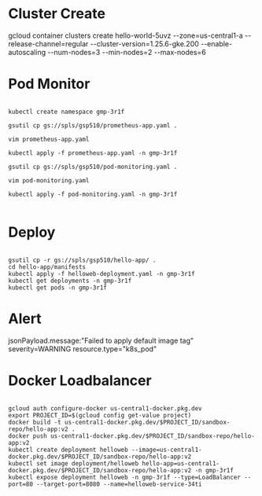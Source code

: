 # Cluster Create

gcloud container clusters create hello-world-5uvz --zone=us-central1-a --release-channel=regular --cluster-version=1.25.6-gke.200 --enable-autoscaling --num-nodes=3 --min-nodes=2 --max-nodes=6

# Pod Monitor

<code>
kubectl create namespace gmp-3r1f<br>
gsutil cp gs://spls/gsp510/prometheus-app.yaml . <br>
vim prometheus-app.yaml <br>
kubectl apply -f prometheus-app.yaml -n gmp-3r1f <br>
gsutil cp gs://spls/gsp510/pod-monitoring.yaml . <br>
vim pod-monitoring.yaml <br>
kubectl apply -f pod-monitoring.yaml -n gmp-3r1f <br>
</code>

# Deploy
<code>
gsutil cp -r gs://spls/gsp510/hello-app/ .
cd hello-app/manifests
kubectl apply -f helloweb-deployment.yaml -n gmp-3r1f 
kubectl get deployments -n gmp-3r1f
kubectl get pods -n gmp-3r1f
</code>

# Alert
jsonPayload.message:"Failed to apply default image tag"
severity=WARNING
resource.type="k8s_pod"

# Docker Loadbalancer
<code>
gcloud auth configure-docker us-central1-docker.pkg.dev
export PROJECT_ID=$(gcloud config get-value project)
docker build -t us-central1-docker.pkg.dev/$PROJECT_ID/sandbox-repo/hello-app:v2 .
docker push us-central1-docker.pkg.dev/$PROJECT_ID/sandbox-repo/hello-app:v2
kubectl create deployment helloweb --image=us-central1-docker.pkg.dev/$PROJECT_ID/sandbox-repo/hello-app:v2
kubectl set image deployment/helloweb hello-app=us-central1-docker.pkg.dev/$PROJECT_ID/sandbox-repo/hello-app:v2 -n gmp-3r1f
kubectl expose deployment helloweb -n gmp-3r1f --type=LoadBalancer --port=80 --target-port=8080 --name=helloweb-service-34ti
</code>




